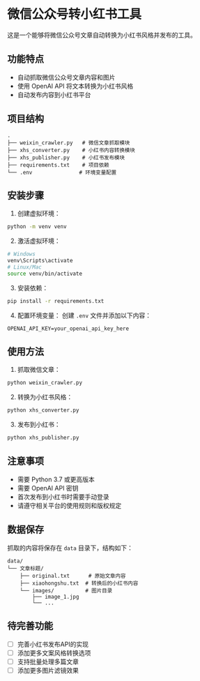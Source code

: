# 微信公众号转小红书工具

这是一个能够将微信公众号文章自动转换为小红书风格并发布的工具。

## 功能特点

- 自动抓取微信公众号文章内容和图片
- 使用 OpenAI API 将文本转换为小红书风格
- 自动发布内容到小红书平台

## 项目结构

```
.
├── weixin_crawler.py   # 微信文章抓取模块
├── xhs_converter.py    # 小红书内容转换模块
├── xhs_publisher.py    # 小红书发布模块
├── requirements.txt    # 项目依赖
└── .env               # 环境变量配置
```

## 安装步骤

1. 创建虚拟环境：
```bash
python -m venv venv
```

2. 激活虚拟环境：
```bash
# Windows
venv\Scripts\activate
# Linux/Mac
source venv/bin/activate
```

3. 安装依赖：
```bash
pip install -r requirements.txt
```

4. 配置环境变量：
创建 `.env` 文件并添加以下内容：
```
OPENAI_API_KEY=your_openai_api_key_here
```

## 使用方法

1. 抓取微信文章：
```bash
python weixin_crawler.py
```

2. 转换为小红书风格：
```bash
python xhs_converter.py
```

3. 发布到小红书：
```bash
python xhs_publisher.py
```

## 注意事项

- 需要 Python 3.7 或更高版本
- 需要 OpenAI API 密钥
- 首次发布到小红书时需要手动登录
- 请遵守相关平台的使用规则和版权规定

## 数据保存

抓取的内容将保存在 `data` 目录下，结构如下：
```
data/
└── 文章标题/
    ├── original.txt      # 原始文章内容
    ├── xiaohongshu.txt  # 转换后的小红书内容
    └── images/          # 图片目录
        ├── image_1.jpg
        └── ...
```

## 待完善功能

- [ ] 完善小红书发布API的实现
- [ ] 添加更多文案风格转换选项
- [ ] 支持批量处理多篇文章
- [ ] 添加更多图片滤镜效果 